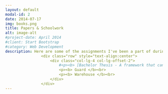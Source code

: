 ```yaml
---
layout: default
modal-id: 2
date: 2014-07-17
img: books.png
title: Papers & Schoolwork
alt: image-alt
#project-date: April 2014
#client: Start Bootstrap
#category: Web Development
description: Here are some of the assignments I've been a part of during my studies at KTH.
                <div class="row" style="text-align:center">
                    <div class="col-lg-4 col-lg-offset-2">
                        #<p><b> [Bachelor Thesis - A framework that can be used to measure the time distribution for injection, detection and the fixing of software errors](https://www.diva-portal.org/smash/record.jsf?pid=diva2:1395015) </b><br> 
                        <p><b> Guard </b><br> 
                        <p><b> Warehouse </b><br> 
                    </div>
                </div>
---
```

